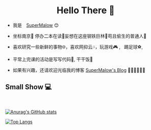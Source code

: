 <h1 align="center"> Hello There 👋 </h1>


* 我是　[SuperMalow](http://49.235.236.22) :blush:
* 坐标南京:city_sunrise: 停办二本在读:book:妄想在这座钢铁巨林:evergreen_tree:苟且偷生的普通人:runner: 
* 喜欢研究一些新鲜的事物:globe_with_meridians:，喜欢网抑云🎶，玩游戏:video_game: , ​ ​ 踢足球:soccer:,
* 平常上完课的活动是写写代码🤪,  干干饭:rice_ball:
  
* 如果有兴趣，还请欢迎光临我的博客 [SuperMalow's Blog](http://49.235.236.22) 🎊🎊🎊🎊🎊🎊


## Small Show :computer:

<br>

[![Anurag's GitHub stats](https://github-readme-stats.vercel.app/api?username=SuperMalow&count_private=true&show_icons=true)](https://github.com/SuperMalow/github-readme-stats)

[![Top Langs](https://github-readme-stats.vercel.app/api/top-langs/?username=SuperMalow&layout=compact)](https://github.com/SuperMalow/github-readme-stats)

<br>
